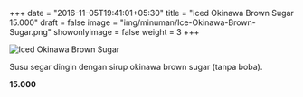 +++
date = "2016-11-05T19:41:01+05:30"
title = "Iced Okinawa Brown Sugar 15.000"
draft = false
image = "img/minuman/Ice-Okinawa-Brown-Sugar.png"
showonlyimage = false
weight = 3
+++

![Iced Okinawa Brown Sugar][1]

Susu segar dingin dengan sirup okinawa brown sugar (tanpa boba).

**15.000**

[1]: /img/minuman/Ice-Okinawa-Brown-Sugar.png